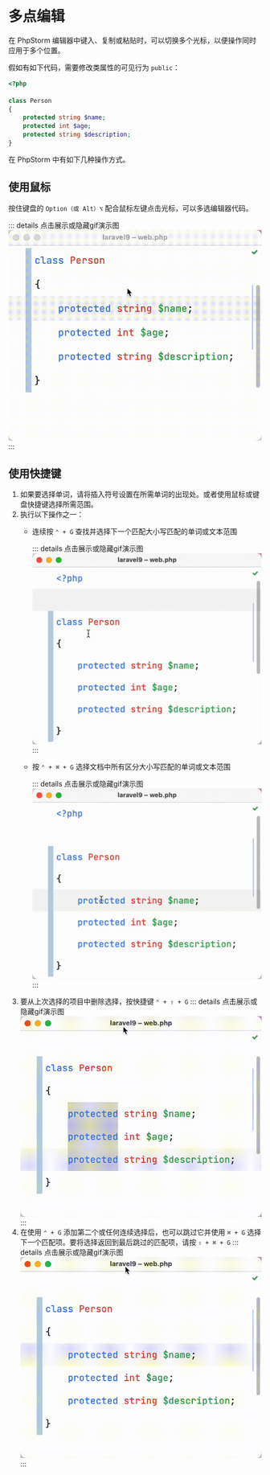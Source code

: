 # 多点编辑

在 PhpStorm 编辑器中键入、复制或粘贴时，可以切换多个光标，以便操作同时应用于多个位置。

假如有如下代码，需要修改类属性的可见行为 `public`：

```php
<?php

class Person
{
    protected string $name;
    protected int $age;
    protected string $description;
}
```                                                              

在 PhpStorm 中有如下几种操作方式。

## 使用鼠标

按住键盘的 `Option（或 Alt）⌥` 配合鼠标左键点击光标，可以多选编辑器代码。

::: details 点击展示或隐藏gif演示图
![](./images/multiple-cursors/use-option-and-mouse-left-click.gif)
:::

## 使用快捷键

1. 如果要选择单词，请将插入符号设置在所需单词的出现处。或者使用鼠标或键盘快捷键选择所需范围。
2. 执行以下操作之一：
    - 连续按 `⌃ + G` 查找并选择下一个匹配大小写匹配的单词或文本范围

      ::: details 点击展示或隐藏gif演示图
      ![](./images/multiple-cursors/select-the-next-occurrence-of-case-sensitively-matching-word-or-text-range.gif)
      :::

    - 按 `⌃ + ⌘ + G` 选择文档中所有区分大小写匹配的单词或文本范围

      ::: details 点击展示或隐藏gif演示图
      ![](./images/multiple-cursors/select-all-case-sensitively-matching-words-or-text-ranges-in-the-document.gif)
      :::
3. 要从上次选择的项目中删除选择，按快捷键 `⌃ + ⇧ + G`
   ::: details 点击展示或隐藏gif演示图
   ![](./images/multiple-cursors/remove-section-from-the-last-selected-occurrence.gif)
   :::
4. 在使用 `⌃ + G` 添加第二个或任何连续选择后，也可以跳过它并使用 `⌘ + G`
   选择下一个匹配项。要将选择返回到最后跳过的匹配项，请按 `⇧ + ⌘ + G`
   ::: details 点击展示或隐藏gif演示图
   ![](./images/multiple-cursors/select-the-next-occurrence-and-return-the-selection-to-the-lastly-skipped-occurrence.gif)
   :::
